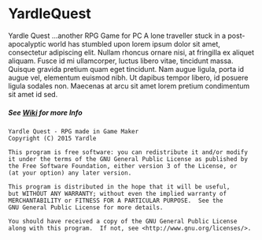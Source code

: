 # YardleQuest
Yardle Quest ...another RPG Game for PC
A lone traveller stuck in a post-apocalyptic world has stumbled upon lorem ipsum dolor sit amet, consectetur adipiscing elit. Nullam rhoncus ornare nisi, at fringilla ex aliquet aliquam. Fusce id mi ullamcorper, luctus libero vitae, tincidunt massa. Quisque gravida pretium quam eget tincidunt. Nam augue ligula, porta id augue vel, elementum euismod nibh. Ut dapibus tempor libero, id posuere ligula sodales non. Maecenas at arcu sit amet lorem pretium condimentum sit amet id sed.
<br>
##### See [Wiki](https://github.com/YardleNet/YardleQuest/wiki) for more Info
    Yardle Quest - RPG made in Game Maker
    Copyright (C) 2015 Yardle

    This program is free software: you can redistribute it and/or modify
    it under the terms of the GNU General Public License as published by
    the Free Software Foundation, either version 3 of the License, or
    (at your option) any later version.

    This program is distributed in the hope that it will be useful,
    but WITHOUT ANY WARRANTY; without even the implied warranty of
    MERCHANTABILITY or FITNESS FOR A PARTICULAR PURPOSE.  See the
    GNU General Public License for more details.

    You should have received a copy of the GNU General Public License
    along with this program.  If not, see <http://www.gnu.org/licenses/>.


